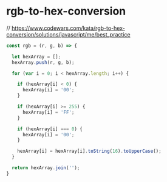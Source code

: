 # rgb-to-hex-conversion
// https://www.codewars.com/kata/rgb-to-hex-conversion/solutions/javascript/me/best_practice


```javascript
const rgb = (r, g, b) => {

  let hexArray = [];
  hexArray.push(r, g, b);

  for (var i = 0; i < hexArray.length; i++) {

    if (hexArray[i] < 0) {
      hexArray[i] = '00';
    }

    if (hexArray[i] >= 255) {
      hexArray[i] = 'FF';
    }

    if (hexArray[i] === 0) {
      hexArray[i] = '00';
    }

    hexArray[i] = hexArray[i].toString(16).toUpperCase();
  }

  return hexArray.join('');
}
```
